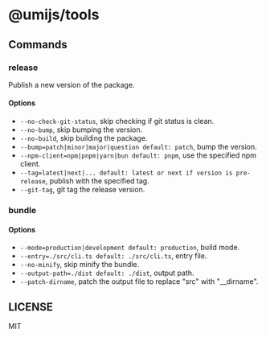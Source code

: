 # @umijs/tools

## Commands

### release

Publish a new version of the package.

#### Options

- `--no-check-git-status`, skip checking if git status is clean.
- `--no-bump`, skip bumping the version.
- `--no-build`, skip building the package.
- `--bump=patch|minor|major|question default: patch`, bump the version.
- `--npm-client=npm|pnpm|yarn|bun default: pnpm`, use the specified npm client.
- `--tag=latest|next|... default: latest or next if version is pre-release`, publish with the specified tag.
- `--git-tag`, git tag the release version.

### bundle

#### Options

- `--mode=production|development default: production`, build mode.
- `--entry=./src/cli.ts default: ./src/cli.ts`, entry file.
- `--no-minify`, skip minify the bundle.
- `--output-path=./dist default: ./dist`, output path.
- `--patch-dirname`, patch the output file to replace "src" with "__dirname".

## LICENSE

MIT
